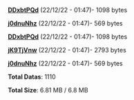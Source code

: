[**DDxbtPQd**](/data/DDxbtPQd.txt) (22/12/22 - 01:47)- 1098 bytes

[**j0dnuNhz**](/data/j0dnuNhz.txt) (22/12/22 - 01:47)- 569 bytes

[**DDxbtPQd**](/data/DDxbtPQd.txt) (22/12/22 - 01:47)- 1098 bytes

[**jK9TjVnw**](/data/jK9TjVnw.txt) (22/12/22 - 01:47)- 2793 bytes

[**j0dnuNhz**](/data/j0dnuNhz.txt) (22/12/22 - 01:47)- 569 bytes

**Total Datas**: 1110

**Total Size**: 6.81 MB / 6.8 MB